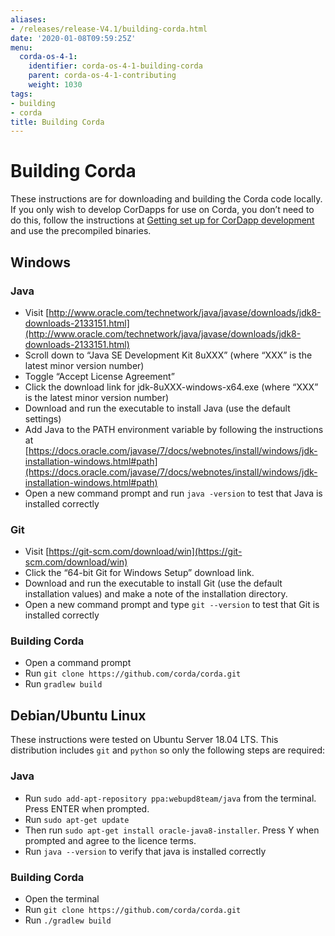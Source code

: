 ```yaml
---
aliases:
- /releases/release-V4.1/building-corda.html
date: '2020-01-08T09:59:25Z'
menu:
  corda-os-4-1:
    identifier: corda-os-4-1-building-corda
    parent: corda-os-4-1-contributing
    weight: 1030
tags:
- building
- corda
title: Building Corda
---
```



# Building Corda

These instructions are for downloading and building the Corda code locally. If you only wish to develop CorDapps for
use on Corda, you don’t need to do this, follow the instructions at [Getting set up for CorDapp development](getting-set-up.md) and use the precompiled binaries.


## Windows


### Java


* Visit [http://www.oracle.com/technetwork/java/javase/downloads/jdk8-downloads-2133151.html](http://www.oracle.com/technetwork/java/javase/downloads/jdk8-downloads-2133151.html)
* Scroll down to “Java SE Development Kit 8uXXX” (where “XXX” is the latest minor version number)
* Toggle “Accept License Agreement”
* Click the download link for jdk-8uXXX-windows-x64.exe (where “XXX” is the latest minor version number)
* Download and run the executable to install Java (use the default settings)
* Add Java to the PATH environment variable by following the instructions at [https://docs.oracle.com/javase/7/docs/webnotes/install/windows/jdk-installation-windows.html#path](https://docs.oracle.com/javase/7/docs/webnotes/install/windows/jdk-installation-windows.html#path)
* Open a new command prompt and run `java -version` to test that Java is installed correctly


### Git


* Visit [https://git-scm.com/download/win](https://git-scm.com/download/win)
* Click the “64-bit Git for Windows Setup” download link.
* Download and run the executable to install Git (use the default installation values) and make a note of the installation directory.
* Open a new command prompt and type `git --version` to test that Git is installed correctly


### Building Corda


* Open a command prompt
* Run `git clone https://github.com/corda/corda.git`
* Run `gradlew build`


## Debian/Ubuntu Linux

These instructions were tested on Ubuntu Server 18.04 LTS. This distribution includes `git` and `python` so only the following steps are required:


### Java


* Run `sudo add-apt-repository ppa:webupd8team/java` from the terminal. Press ENTER when prompted.
* Run `sudo apt-get update`
* Then run `sudo apt-get install oracle-java8-installer`. Press Y when prompted and agree to the licence terms.
* Run `java --version` to verify that java is installed correctly


### Building Corda


* Open the terminal
* Run `git clone https://github.com/corda/corda.git`
* Run `./gradlew build`

